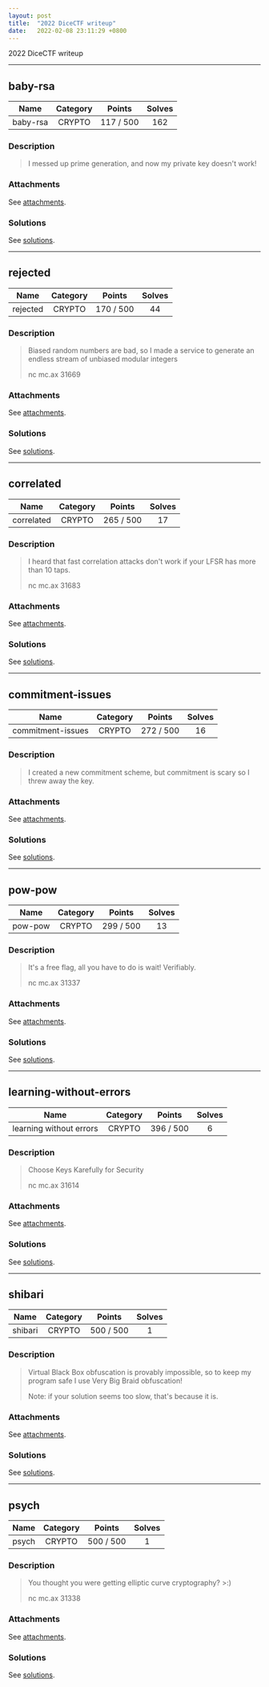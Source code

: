 ```yaml
---
layout: post
title:  "2022 DiceCTF writeup"
date:   2022-02-08 23:11:29 +0800
---
```


2022 DiceCTF writeup

***

## baby-rsa

|  Name  |  Category  |  Points  |  Solves  |
| :----: | :----: | :----: | :----: |
|  baby-rsa  |  CRYPTO  |  117 / 500  |  162  |

### Description
> I messed up prime generation, and now my private key doesn't work!

### Attachments
See [attachments](https://github.com/roadicing/ctf-writeups/tree/main/2022/dicectf/baby-rsa/attachments).

### Solutions
See [solutions](https://github.com/roadicing/ctf-writeups/tree/main/2022/dicectf/baby-rsa/solutions).

***

## rejected

|  Name  |  Category  |  Points  |  Solves  |
| :----: | :----: | :----: | :----: |
|  rejected  |  CRYPTO  |  170 / 500  |  44  |

### Description
> Biased random numbers are bad, so I made a service to generate an endless stream of unbiased modular integers
> 
> nc mc.ax 31669

### Attachments
See [attachments](https://github.com/roadicing/ctf-writeups/tree/main/2022/dicectf/rejected/attachments).

### Solutions
See [solutions](https://github.com/roadicing/ctf-writeups/tree/main/2022/dicectf/rejected/solutions).

***

## correlated

|  Name  |  Category  |  Points  |  Solves  |
| :----: | :----: | :----: | :----: |
|  correlated  |  CRYPTO  |  265 / 500  |  17  |

### Description
> I heard that fast correlation attacks don't work if your LFSR has more than 10 taps.
> 
> nc mc.ax 31683

### Attachments
See [attachments](https://github.com/roadicing/ctf-writeups/tree/main/2022/dicectf/correlated/attachments).

### Solutions
See [solutions](https://github.com/roadicing/ctf-writeups/tree/main/2022/dicectf/correlated/solutions).

***

## commitment-issues

|  Name  |  Category  |  Points  |  Solves  |
| :----: | :----: | :----: | :----: |
|  commitment-issues  |  CRYPTO  |  272 / 500  |  16  |

### Description
> I created a new commitment scheme, but commitment is scary so I threw away the key.

### Attachments
See [attachments](https://github.com/roadicing/ctf-writeups/tree/main/2022/dicectf/commitment-issues/attachments).

### Solutions
See [solutions](https://github.com/roadicing/ctf-writeups/tree/main/2022/dicectf/commitment-issues/solutions).

***

## pow-pow

|  Name  |  Category  |  Points  |  Solves  |
| :----: | :----: | :----: | :----: |
|  pow-pow  |  CRYPTO  |  299 / 500  |  13  |

### Description
> It's a free flag, all you have to do is wait! Verifiably.
> 
> nc mc.ax 31337

### Attachments
See [attachments](https://github.com/roadicing/ctf-writeups/tree/main/2022/dicectf/pow-pow/attachments).

### Solutions
See [solutions](https://github.com/roadicing/ctf-writeups/tree/main/2022/dicectf/pow-pow/solutions).

***

## learning-without-errors

|  Name  |  Category  |  Points  |  Solves  |
| :----: | :----: | :----: | :----: |
|  learning without errors  |  CRYPTO  |  396 / 500  |  6  |

### Description
> Choose Keys Karefully for Security
> 
> nc mc.ax 31614

### Attachments
See [attachments](https://github.com/roadicing/ctf-writeups/tree/main/2022/dicectf/learning-without-errors/attachments).

### Solutions
See [solutions](https://github.com/roadicing/ctf-writeups/tree/main/2022/dicectf/learning-without-errors/solutions).

***

## shibari

|  Name  |  Category  |  Points  |  Solves  |
| :----: | :----: | :----: | :----: |
|  shibari  |  CRYPTO  |  500 / 500  |  1  |

### Description
> Virtual Black Box obfuscation is provably impossible, so to keep my program safe I use Very Big Braid obfuscation!
> 
> Note: if your solution seems too slow, that's because it is.

### Attachments
See [attachments](https://github.com/roadicing/ctf-writeups/tree/main/2022/dicectf/shibari/attachments).

### Solutions
See [solutions](https://github.com/roadicing/ctf-writeups/tree/main/2022/dicectf/shibari/solutions).

***

## psych

|  Name  |  Category  |  Points  |  Solves  |
| :----: | :----: | :----: | :----: |
|  psych  |  CRYPTO  |  500 / 500  |  1  |

### Description
> You thought you were getting elliptic curve cryptography? >:)
> 
> nc mc.ax 31338

### Attachments
See [attachments](https://github.com/roadicing/ctf-writeups/tree/main/2022/dicectf/psych/attachments).

### Solutions
See [solutions](https://github.com/roadicing/ctf-writeups/tree/main/2022/dicectf/psych/solutions).
